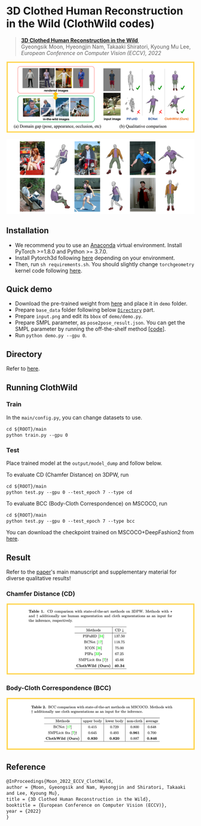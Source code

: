 # **3D Clothed Human Reconstruction in the Wild (ClothWild codes)**

> [**3D Clothed Human Reconstruction in the Wild**](),            
> Gyeongsik Moon, 
> Hyeongjin Nam,
> Takaaki Shiratori,
> Kyoung Mu Lee,        
> *European Conference on Computer Vision (ECCV), 2022*

<p align="center">  
<img src="assets/front_figure.png">  
</p> 
<p align="center">  
<img src="assets/qualitative_result.png">  
</p> 

## Installation
* We recommend you to use an [Anaconda](https://www.anaconda.com/) virtual environment. Install PyTorch >=1.8.0 and Python >= 3.7.0. 
* Install Pytorch3d following [here](https://github.com/facebookresearch/pytorch3d/blob/main/INSTALL.md) depending on your environment.
* Then, run `sh requirements.sh`. You should slightly change `torchgeometry` kernel code following [here](https://github.com/mks0601/I2L-MeshNet_RELEASE/issues/6#issuecomment-675152527).


## Quick demo
* Download the pre-trained weight from [here](https://drive.google.com/drive/folders/1IzIlnu8sHtnuNHGWnghrFkf8bbZyTOHq?usp=sharing) and place it in `demo` folder.
* Prepare `base_data` folder following below [`Directory`](./assets/directory.md/#required-data) part.
* Prepare `input.png` and edit its `bbox` of `demo/demo.py`.
* Prepare SMPL parameter, as `pose2pose_result.json`. You can get the SMPL parameter by running the off-the-shelf method [[code](https://github.com/mks0601/Hand4Whole_RELEASE/tree/Pose2Pose)].
* Run `python demo.py --gpu 0`.


## Directory
Refer to [here](./assets/directory.md).


## Running ClothWild

### Train 
In the `main/config.py`, you can change datasets to use.

```
cd ${ROOT}/main
python train.py --gpu 0
``` 

### Test 
Place trained model at the `output/model_dump` and follow below.

To evaluate CD (Chamfer Distance) on 3DPW, run
``` 
cd ${ROOT}/main
python test.py --gpu 0 --test_epoch 7 --type cd
``` 

To evaluate BCC (Body-Cloth Correspondence) on MSCOCO, run
``` 
cd ${ROOT}/main
python test.py --gpu 0 --test_epoch 7 --type bcc
``` 

You can download the checkpoint trained on MSCOCO+DeepFashion2 from [here](https://drive.google.com/drive/folders/1IzIlnu8sHtnuNHGWnghrFkf8bbZyTOHq?usp=sharing).


## Result
Refer to the [paper]( )'s main manuscript and supplementary material for diverse qualitative results!

### Chamfer Distance (CD)

<p align="center">  
<img src="assets/chamfer_distance.png">  
</p> 

### Body-Cloth Correspondence (BCC)

<p align="center">  
<img src="assets/body_cloth_correspondence.png">  
</p> 

## Reference  
```  
@InProceedings{Moon_2022_ECCV_ClothWild,  
author = {Moon, Gyeongsik and Nam, Hyeongjin and Shiratori, Takaaki and Lee, Kyoung Mu},  
title = {3D Clothed Human Reconstruction in the Wild},  
booktitle = {European Conference on Computer Vision (ECCV)},  
year = {2022}  
}  
```
